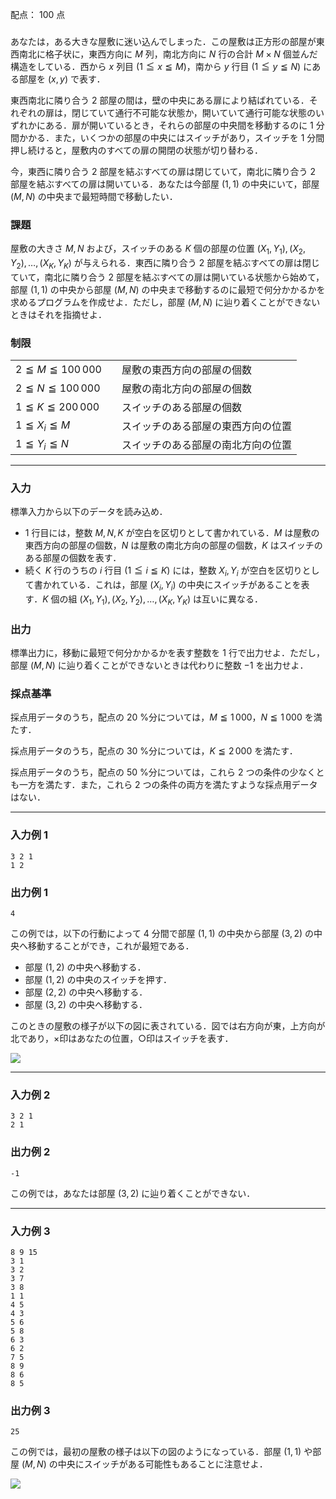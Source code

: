 配点： $100$ 点

###

あなたは，ある大きな屋敷に迷い込んでしまった．この屋敷は正方形の部屋が東西南北に格子状に，東西方向に $M$ 列，南北方向に $N$ 行の合計 $M \times N$ 個並んだ構造をしている．西から $x$ 列目 ($1 \leqq x \leqq M$)，南から $y$ 行目 ($1 \leqq y \leqq N$) にある部屋を $(x, y)$ で表す．

東西南北に隣り合う $2$ 部屋の間は，壁の中央にある扉により結ばれている．それぞれの扉は，閉じていて通行不可能な状態か，開いていて通行可能な状態のいずれかにある．扉が開いているとき，それらの部屋の中央間を移動するのに $1$ 分間かかる．また，いくつかの部屋の中央にはスイッチがあり，スイッチを $1$ 分間押し続けると，屋敷内のすべての扉の開閉の状態が切り替わる．

今，東西に隣り合う $2$ 部屋を結ぶすべての扉は閉じていて，南北に隣り合う $2$ 部屋を結ぶすべての扉は開いている．あなたは今部屋 $(1, 1)$ の中央にいて，部屋 $(M, N)$ の中央まで最短時間で移動したい．

### 課題
屋敷の大きさ $M, N$ および，スイッチのある $K$ 個の部屋の位置 $(X_1, Y_1), (X_2, Y_2), \ldots, (X_K, Y_K)$ が与えられる．東西に隣り合う $2$ 部屋を結ぶすべての扉は閉じていて，南北に隣り合う $2$ 部屋を結ぶすべての扉は開いている状態から始めて，部屋 $(1, 1)$ の中央から部屋 $(M, N)$ の中央まで移動するのに最短で何分かかるかを求めるプログラムを作成せよ．ただし，部屋 $(M, N)$ に辿り着くことができないときはそれを指摘せよ．

### 制限

|||
|---|---|
|$2 \leqq M \leqq 100\,000$&emsp;|屋敷の東西方向の部屋の個数|
|$2 \leqq N \leqq 100\,000$&emsp;|屋敷の南北方向の部屋の個数|
|$1 \leqq K \leqq 200\,000$&emsp;|スイッチのある部屋の個数|
|$1 \leqq X_i \leqq M$&emsp;|スイッチのある部屋の東西方向の位置|
|$1 \leqq Y_i \leqq N$&emsp;|スイッチのある部屋の南北方向の位置|

---

### 入力
標準入力から以下のデータを読み込め．

- $1$ 行目には，整数 $M, N, K$ が空白を区切りとして書かれている．$M$ は屋敷の東西方向の部屋の個数，$N$ は屋敷の南北方向の部屋の個数，$K$ はスイッチのある部屋の個数を表す．
- 続く $K$ 行のうちの $i$ 行目 ($1 \leqq i \leqq K$) には，整数 $X_i, Y_i$ が空白を区切りとして書かれている．これは，部屋 $(X_i, Y_i)$ の中央にスイッチがあることを表す．$K$ 個の組 $(X_1, Y_1), (X_2, Y_2), \ldots, (X_K, Y_K)$ は互いに異なる．

### 出力
標準出力に，移動に最短で何分かかるかを表す整数を $1$ 行で出力せよ．ただし，部屋 $(M, N)$ に辿り着くことができないときは代わりに整数 $-1$ を出力せよ．

### 採点基準
採点用データのうち，配点の $20$ %分については，$M \leqq 1\,000$，$N \leqq 1\,000$ を満たす．

採点用データのうち，配点の $30$ %分については，$K \leqq 2\,000$ を満たす．

採点用データのうち，配点の $50$ %分については，これら $2$ つの条件の少なくとも一方を満たす．また，これら $2$ つの条件の両方を満たすような採点用データはない．

---

### 入力例 1
~~~
3 2 1
1 2
~~~

### 出力例 1
~~~
4
~~~

この例では，以下の行動によって $4$ 分間で部屋 $(1, 1)$ の中央から部屋 $(3, 2)$ の中央へ移動することができ，これが最短である．

- 部屋 $(1, 2)$ の中央へ移動する．
- 部屋 $(1, 2)$ の中央のスイッチを押す．
- 部屋 $(2, 2)$ の中央へ移動する．
- 部屋 $(3, 2)$ の中央へ移動する．

このときの屋敷の様子が以下の図に表されている．図では右方向が東，上方向が北であり，×印はあなたの位置，○印はスイッチを表す．

![](https://img.atcoder.jp/joi2013ho/088a24305fc2470b9ff17a0cd60c556b.png)

---

### 入力例 2
~~~
3 2 1
2 1
~~~

### 出力例 2
~~~
-1
~~~

この例では，あなたは部屋 $(3, 2)$ に辿り着くことができない．

---

### 入力例 3
~~~
8 9 15
3 1
3 2
3 7
3 8
1 1
4 5
4 3
5 6
5 8
6 3
6 2
7 5
8 9
8 6
8 5
~~~

### 出力例 3
~~~
25
~~~

この例では，最初の屋敷の様子は以下の図のようになっている．部屋 $(1, 1)$ や部屋 $(M, N)$ の中央にスイッチがある可能性もあることに注意せよ．

![](https://img.atcoder.jp/joi2013ho/128c91a07269803fa720723600260cea.png)

